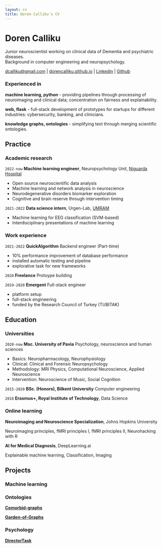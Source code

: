 ```yaml
---
layout: cv
title: Doren Calliku's CV
---
```


# Doren Calliku

Junior neuroscientist working on clinical data of Dementia and psychiatric diseases.    
Background in computer engineering and neuropsychology. 

<div id="webaddress">
<a href="mailto:dcalliku@gmail.com">dcalliku@gmail.com</a>
| <a href="https://dorencalliku.github.io">dorencalliku.github.io</a>
| <a href="https://www.linkedin.com/in/doren-calliku-23a55623b/">Linkedin</a>
| <a href="https://github.com/DorenCalliku">Github</a>
</div>

### Experienced in

__machine learning, python__ - providing pipelines through processing of neuroimaging and clinical data; concentration on fairness and explainability.

__web, flask__ - full-stack development of prototypes for startups for different industries: cybersecurity, banking, and clinicians. 

__knowledge graphs, ontologies__ - simplifying text through merging scientific ontologies. 

## Practice

### Academic research

`2022-now`
__Machine learning engineer__, Neuropsychology Unit, [Niguarda Hospital](https://www.ospedaleniguarda.it/EN/)

- Open source neuroscientific data analysis
- Machine learning and network analysis in neuroscience
- Neurodegenerative disorders biomarker exploration
- Cognitive and brain reserve through intervention timing

`2021-2022`
__Data science intern__, Urgen-Lab, [UMRAM](http://umram.bilkent.edu.tr/index.php/research-groups/)

- Machine learning for EEG classification (SVM-based)
- Interdisciplinary presentations of machine learning

### Work experience

`2021-2022`
__QuickAlgorithm__ Backend engineer (Part-time)

- 10% performance improvement of database performance
- installed automatic testing and pipeline
- explorative task for new frameworks

`2020`
__Freelance__ Protoype building 

`2019-2020`
__Emergent__ Full-stack engineer

- platform setup
- full-stack engineering
- funded by the Research Council of Turkey (TUBITAK)

## Education

### Universities

`2020-now`
__Msc. University of Pavia__ Psychology, neuroscience and human sciences

- Basics: Neuropharmacology, Neurophysiology
- Clinical: Clinical and Forensic Neuropsychology
- Methodology: MRI Physics, Computational Neuroscience, Applied Neuroscience
- Intervention: Neuroscience of Music, Social Cognition

`2015-2020`
__BSc. (Honors), Bilkent University__ Computer engineering

`2018`
__Erasmus+, Royal Institute of Technology__, Data Science

### Online learning

__Neuroimaging and Neuroscience Specialization__, Johns Hopkins University

Neuroimaging principles, fMRI principles I, fMRI principles II, Neurohacking with R

__AI for Medical Diagnosis__, DeepLearning.ai

Explainable machine learning, Classification, Imaging

## Projects

### Machine learning


### Ontologies

__[Comorbid-graphs](https://github.com/DorenCalliku/comorbid-graphs)__

__[Garden-of-Graphs](http://garden-of-graphs.herokuapp.com/)__

### Psychology

__[DirectorTask](https://github.com/DorenCalliku/directortask)__

<!-- ### Footer

Last updated: November 2022 -->


